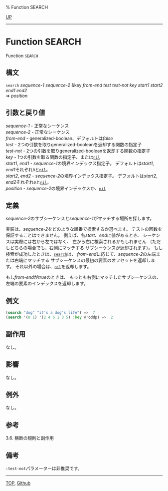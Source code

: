 % Function SEARCH

[UP](17.3.html)  

---

# Function **SEARCH**


Function `SEARCH`


## 構文

`search` *sequence-1* *sequence-2*
 &key *from-end* *test* *test-not* *key* *start1* *start2* *end1* *end2*  
=> *position*


## 引数と戻り値

*sequence-1* - 正常なシーケンス  
*sequence-2* - 正常なシーケンス  
*from-end* - generalized-boolean、デフォルトは*false*  
*test* - 2つの引数を取りgeneralized-booleanを返却する関数の指定子  
*test-not* - 2つの引数を取りgeneralized-booleanを返却する関数の指定子  
*key* - 1つの引数を取る関数の指定子、または[`nil`](5.3.nil-variable.html)  
*start1*, *end1* - *sequence-1*の境界インデックス指定子。
デフォルトは*start1*, *end1*それぞれ`0`と[`nil`](5.3.nil-variable.html)。  
*start2*, *end2* - *sequence-2*の境界インデックス指定子。
デフォルトは*start2*, *end2*それぞれ`0`と[`nil`](5.3.nil-variable.html)。  
*position* - *sequence-2*の境界インデックスか、[`nil`](5.3.nil-variable.html)


## 定義

*sequence-2*のサブシーケンスと*sequence-1*がマッチする場所を探します。

実装は、*sequence-2*をどのような順番で検索するか選べます。
テストの回数を保証することはできません。
例えば、各*start*、*end*に値があるとき、
シーケンスは実際には右から左ではなく、
左から右に検索されるかもしれません
（ただしどちらの場合でも、右側にマッチする
サブシーケンスが返却されます）。
もし検索が成功したときは、[`search`](17.3.search.html)は、
*from-end*に応じて、*sequence-2*の左端または右端にマッチする
サブシーケンスの最初の要素のオフセットを返却します。
それ以外の場合は、[`nil`](5.3.nil-variable.html)を返却します。

もし*from-end*が*true*のときは、
もっとも右側にマッチしたサブシーケンスの、
左端の要素のインデックスを返却します。


## 例文

```lisp
(search "dog" "it's a dog's life") =>  7
(search '(0 1) '(2 4 6 1 3 5) :key #'oddp) =>  2
```


## 副作用

なし。


## 影響

なし。


## 例外

なし。


## 参考

3.6. 横断の規則と副作用


## 備考

`:test-not`パラメーターは非推奨です。


---
[TOP](index.html),  [Github](https://github.com/nptcl/npt-japanese)

